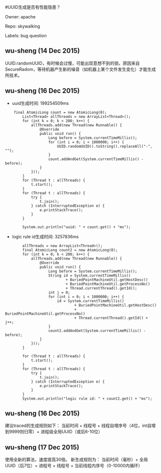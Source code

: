 #UUID生成是否有性能隐患？

Owner: apache

Repo: skywalking

Labels: bug question 

## wu-sheng (14 Dec 2015)

UUID.randomUUID，有时候会过慢，可能出现意想不到的锁。原因来自SecureRadom，等待机器产生新的噪音（如机器上某个文件发生变化）才能生成所技术。


## wu-sheng (16 Dec 2015)

- uuid生成时间: 199254509ms

```
    final AtomicLong count = new AtomicLong(0);
        List<Thread> allThreads = new ArrayList<Thread>();
        for (int k = 0; k < 200; k++) {
            allThreads.add(new Thread(new Runnable() {
                @Override
                public void run() {
                    Long before = System.currentTimeMillis();
                    for (int i = 0; i < 1000000; i++) {
                        UUID.randomUUID().toString().replaceAll("-", "");
                    }
                    count.addAndGet(System.currentTimeMillis() - before);
                }
            }));
        }
        for (Thread t : allThreads) {
            t.start();
        }
        for (Thread t : allThreads) {
            try {
                t.join();
            } catch (InterruptedException e) {
                e.printStackTrace();
            }
        }

        System.out.println("uuid: " + count.get() + "ms");
```
- logic rule id生成时间: 3257836ms

```
        allThreads = new ArrayList<Thread>();
        final AtomicLong count2 = new AtomicLong(0);
        for (int k = 0; k < 200; k++) {
            allThreads.add(new Thread(new Runnable() {
                @Override
                public void run() {
                    Long before = System.currentTimeMillis();
                    String id = System.currentTimeMillis()
                            + BuriedPointMachineUtil.getHostDesc()
                            + BuriedPointMachineUtil.getProcessNo()
                            + Thread.currentThread().getId();
                    int j = 0;
                    for (int i = 0; i < 1000000; i++) {
                        id = System.currentTimeMillis()
                                + BuriedPointMachineUtil.getHostDesc()
                                + BuriedPointMachineUtil.getProcessNo()
                                + Thread.currentThread().getId() + j++;
                    }
                    count2.addAndGet(System.currentTimeMillis() - before);
                }
            }));
        }

        for (Thread t : allThreads) {
            t.start();
        }
        for (Thread t : allThreads) {
            try {
                t.join();
            } catch (InterruptedException e) {
                e.printStackTrace();
            }
        }
        System.out.println("logic rule id: " + count2.get() + "ms");
```


## wu-sheng (16 Dec 2015)

建议traced的生成规则如下：
当前时间 + 线程号 + 线程自增序号（4位，int自增到9999则归零）+ 进程级全局UUID（或后6-10位）


## wu-sheng (17 Dec 2015)

使用全新的算法，速度提高30倍。
新生成规则为：
当前时间（毫秒）+ 全局UUID（后7位）+ 进程号 + 线程号 + 当前线程内序号（0-10000内循环）


